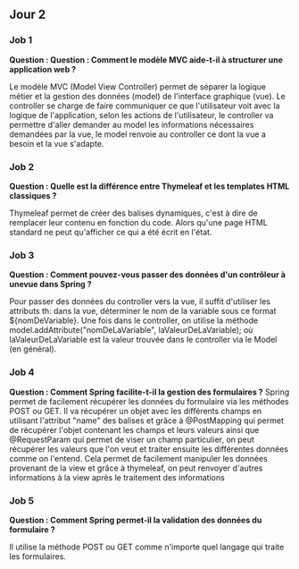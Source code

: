 ## Jour 2

### Job 1
**Question : Question : Comment le modèle MVC aide-t-il à structurer une application web ?**

Le modèle MVC (Model View Controller) permet de séparer la logique métier et la gestion des données (model) de l'interface graphique (vue).
Le controller se charge de faire communiquer ce que l'utilisateur voit avec la logique de l'application, selon les actions de l'utilisateur, le controller va permettre d'aller demander au model les informations nécessaires demandées par la vue, le model renvoie au controller ce dont la vue a besoin et la vue s'adapte.

### Job 2
**Question : Quelle est la différence entre Thymeleaf et les templates HTML classiques ?**

Thymeleaf permet de créer des balises dynamiques, c'est à dire de remplacer leur contenu en fonction du code. Alors qu'une page HTML standard ne peut qu'afficher ce qui a été écrit en l'état.

### Job 3
**Question : Comment pouvez-vous passer des données d'un contrôleur à unevue dans Spring ?**

Pour passer des données du controller vers la vue, il suffit d'utiliser les attributs th: dans la vue, déterminer le nom de la variable sous ce format ${nomDeVariable}.
Une fois dans le controller, on utilise la méthode model.addAttribute("nomDeLaVariable", laValeurDeLaVariable); où laValeurDeLaVariable est la valeur trouvée dans le controller via le Model (en général).

### Job 4
**Question : Comment Spring facilite-t-il la gestion des formulaires ?**
Spring permet de facilement récupérer les données du formulaire via les méthodes POST ou GET.
Il va récupérer un objet avec les différents champs en utilisant l'attribut "name" des balises et grâce à @PostMapping qui permet de récupérer l'objet contenant les champs et leurs valeurs ainsi que @RequestParam qui permet de viser un champ particulier, on peut récupérer les valeurs que l'on veut et traiter ensuite les différentes données comme on l'entend.
Cela permet de facilement manipuler les données provenant de la view et grâce à thymeleaf, on peut renvoyer d'autres informations à la view après le traitement des informations

### Job 5
**Question : Comment Spring permet-il la validation des données du formulaire ?**

Il utilise la méthode POST ou GET comme n'importe quel langage qui traite les formulaires.